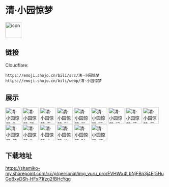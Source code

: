 # 清·小园惊梦
<img src="https://emoji.shojo.cn/bili/src/清·小园惊梦/icon.png" width="50" height="50" alt="icon">

## 链接
Cloudflare:
```
https://emoji.shojo.cn/bili/src/清·小园惊梦
https://emoji.shojo.cn/bili/webp/清·小园惊梦
```
## 展示
<img src="https://emoji.shojo.cn/bili/src/清·小园惊梦/清·小园惊梦-6.png" width="50" height="50" alt="清·小园惊梦-6">
<img src="https://emoji.shojo.cn/bili/src/清·小园惊梦/清·小园惊梦-暗中观察.png" width="50" height="50" alt="清·小园惊梦-暗中观察">
<img src="https://emoji.shojo.cn/bili/src/清·小园惊梦/清·小园惊梦-傲娇.png" width="50" height="50" alt="清·小园惊梦-傲娇">
<img src="https://emoji.shojo.cn/bili/src/清·小园惊梦/清·小园惊梦-别太荒谬.png" width="50" height="50" alt="清·小园惊梦-别太荒谬">
<img src="https://emoji.shojo.cn/bili/src/清·小园惊梦/清·小园惊梦-粉娇你几？.png" width="50" height="50" alt="清·小园惊梦-粉娇你几？">
<img src="https://emoji.shojo.cn/bili/src/清·小园惊梦/清·小园惊梦-疑惑.png" width="50" height="50" alt="清·小园惊梦-疑惑">
<img src="https://emoji.shojo.cn/bili/src/清·小园惊梦/清·小园惊梦-好耶.png" width="50" height="50" alt="清·小园惊梦-好耶">
<img src="https://emoji.shojo.cn/bili/src/清·小园惊梦/清·小园惊梦-清.png" width="50" height="50" alt="清·小园惊梦-清">
<img src="https://emoji.shojo.cn/bili/src/清·小园惊梦/清·小园惊梦-假面骑士.png" width="50" height="50" alt="清·小园惊梦-假面骑士">
<img src="https://emoji.shojo.cn/bili/src/清·小园惊梦/清·小园惊梦-惊了.png" width="50" height="50" alt="清·小园惊梦-惊了">
<img src="https://emoji.shojo.cn/bili/src/清·小园惊梦/清·小园惊梦-你再想想.png" width="50" height="50" alt="清·小园惊梦-你再想想">
<img src="https://emoji.shojo.cn/bili/src/清·小园惊梦/清·小园惊梦-上香.png" width="50" height="50" alt="清·小园惊梦-上香">
<img src="https://emoji.shojo.cn/bili/src/清·小园惊梦/清·小园惊梦-许愿.png" width="50" height="50" alt="清·小园惊梦-许愿">
<img src="https://emoji.shojo.cn/bili/src/清·小园惊梦/清·小园惊梦-时尚达人.png" width="50" height="50" alt="清·小园惊梦-时尚达人">
<img src="https://emoji.shojo.cn/bili/src/清·小园惊梦/清·小园惊梦-好菜.png" width="50" height="50" alt="清·小园惊梦-好菜">

## 下载地址

https://shamiko-my.sharepoint.com/:u:/g/personal/img_yuru_pro/EVHWx4LbNjFBn3j4Er5HuGoBxyDSh-HFxP1fzg2fBHcYqg